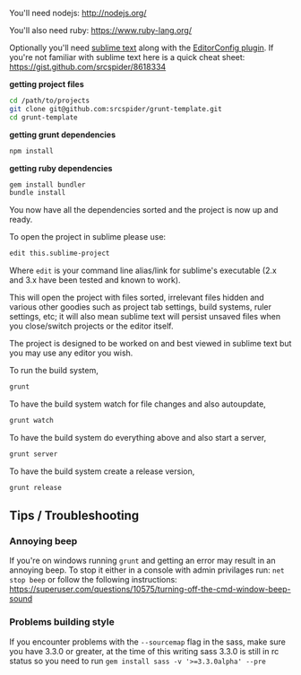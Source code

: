 You'll need nodejs: http://nodejs.org/

You'll also need ruby: https://www.ruby-lang.org/

Optionally you'll need [sublime text](http://www.sublimetext.com/)
along with the [EditorConfig plugin](https://github.com/sindresorhus/editorconfig-sublime#readme). If you're not familiar with sublime text here is a quick cheat sheet: https://gist.github.com/srcspider/8618334

**getting project files**
```sh
cd /path/to/projects
git clone git@github.com:srcspider/grunt-template.git
cd grunt-template
```

**getting grunt dependencies**
```sh
npm install
```

**getting ruby dependencies**
```sh
gem install bundler
bundle install
```

You now have all the dependencies sorted and the project is now up and ready.

To open the project in sublime please use:

```sh
edit this.sublime-project
```

Where `edit` is your command line alias/link for sublime's executable (2.x
and 3.x have been tested and known to work).

This will open the project with files sorted, irrelevant files hidden and
various other goodies such as project tab settings, build systems, ruler
settings, etc; it will also mean sublime text will persist unsaved files when
you close/switch projects or the editor itself.

The project is designed to be worked on and best viewed in sublime text but you
may use any editor you wish.

To run the build system,
```sh
grunt
```

To have the build system watch for file changes and also autoupdate,
```sh
grunt watch
```

To have the build system do everything above and also start a server,
```sh
grunt server
```

To have the build system create a release version,
```sh
grunt release
```

## Tips / Troubleshooting

### Annoying beep

If you're on windows running `grunt` and getting an error may result in an
annoying beep. To stop it either in a console with admin privilages run:
`net stop beep` or follow the following instructions:
https://superuser.com/questions/10575/turning-off-the-cmd-window-beep-sound

### Problems building style

If you encounter problems with the `--sourcemap` flag in the sass, make sure
you have 3.3.0 or greater, at the time of this writing sass 3.3.0 is still in
rc status so you need to run `gem install sass -v '>=3.3.0alpha' --pre`
